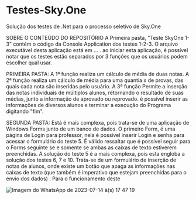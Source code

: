 # Testes-Sky.One
  Solução dos testes de .Net para o processo seletivo de Sky.One

SOBRE O CONTEÚDO DO REPOSITÓRIO
  A Primeira pasta, "Teste SkyOne 1-3" contém o código da Console Application dos testes 1-2-3.
O arquivo executável desta aplicação está em ... .
ao iniciar esta aplicação, é possível notar que os testes estão separados por 3 funções que os usuários
podem escolher qual usar.

  PRIMEIRA PASTA:
    A 1ª função realiza um cálculo de média de duas notas.
    A 2ª função realiza um cálculo de média para uma quantia x de provas, das quais cada nota são inseridas pelo usuário.
    A 3ª função Permite a inserção das notas individuais de múltiplos alunos, retornando o resultado de suas médias, 
junto a informação de aprovado ou reprovado. é possível inserir as informações de diversos alunos e terminar a 
execução do Programa digitando "fim".

  SEGUNDA PASTA:
    Está é mais complexa, pois trata-se de uma aplicação de Windows Forms junto de um banco de dados.
  O primeiro Form, é uma página de Login para professor, nela é possível inserir Login e senha para acessar o formulário 
  do teste 5. É válido ressaltar que é possível seguir para o Forms seguinte se e somente se ambas as caixas de texto 
  estiverem preenchidas.
    A solução do teste 5 é a mais complexa, pois esta engloba a solução dos testes 6, 7 e 10.
    Trata-se de um formulário de inserção de notas de alunos, onde existe um botão que apaga as informações nas caixas de texto
    (que também é imperativo que estejam preenchidas para o envio dos dados)
    . Para o funcionamento deste
  
  ![Imagem do WhatsApp de 2023-07-14 à(s) 17 47 19](https://github.com/LeoACF/Testes-Sky.One/assets/70867390/9743308b-1a76-48e6-a5f7-2eebf0568bee)
